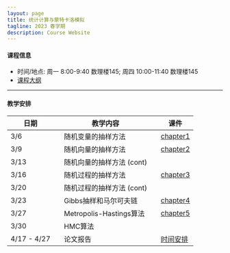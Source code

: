 ```yaml
---
layout: page
title: 统计计算与蒙特卡洛模拟
tagline: 2023 春学期
description: Course Website
---
```


#### 课程信息
* 时间/地点: 周一 8:00-9:40 数理楼145; 周四 10:00-11:40 数理楼145
* [课程大纲](Lectures/syllabus_grad.pdf)

<!--
* 3/30 - 4/8的课程采用网络授课，视频及课件将上传到课程QQ群 (705856267) 
<img src="Lectures/QRcode.png" alt="统计计算2022春学期研究生交流群" style="height: 225px; width:200px;"/>
-->

---
#### 教学安排

| 日期 | | 教学内容 | |  课件  | 
|---------------|---|--------------------------------|---|----------|
| 3/6 || 随机变量的抽样方法 || [chapter1](Lectures/chapter1_handout.pdf) |
| 3/9 || 随机向量的抽样方法 || [chapter2](Lectures/chapter2_handout.pdf) |
| 3/13 || 随机向量的抽样方法 (cont) ||  |
| 3/16 || 随机过程的抽样方法 || [chapter3](Lectures/chapter3_handout.pdf) |
| 3/20 || 随机过程的抽样方法 (cont) ||  |
| 3/23 || Gibbs抽样和马尔可夫链 || [chapter4](Lectures/chapter4_handout.pdf) |
| 3/27 || Metropolis-Hastings算法 || [chapter5](Lectures/chapter5_handout.pdf) |
| 3/30 || HMC算法 ||  |
| 4/17 - 4/27 ||  论文报告  || [时间安排](https://docs.qq.com/sheet/DRHdUU1hIeVB5Z2ln?tab=BB08J2) |

<!--
| 3/30 || MCMC算法 ||  |
| 4/1 || HMC, SMC算法 ||  |
| 4/6 || EM算法，梯度下降法 ||  |
| 4/8 || Newton算法，坐标下降法 ||  |
| 4/13 || 支持向量机 || [chapter11](Lectures/chapter11.pdf) [(handout)](Lectures/chapter11_handout.pdf) |
-->
